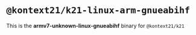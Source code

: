 # `@kontext21/k21-linux-arm-gnueabihf`

This is the **armv7-unknown-linux-gnueabihf** binary for `@kontext21/k21`
